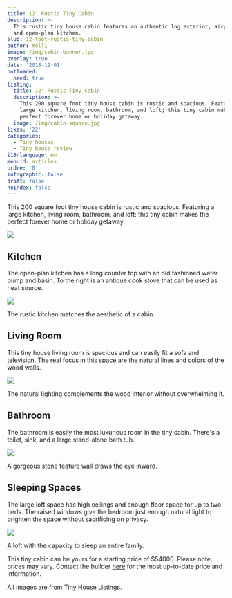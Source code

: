 ```yaml
---
title: 12' Rustic Tiny Cabin
description: >-
  This rustic tiny house cabin features an authentic log exterior, airy loft,
  and open-plan kitchen. 
slug: 12-foot-rustic-tiny-cabin
author: molli
image: /img/cabin-banner.jpg
overlay: true
date: '2018-12-01'
notloaded:
  need: true
listing:
  title: 12' Rustic Tiny Cabin
  description: >-
    This 200 square foot tiny house cabin is rustic and spacious. Featuring a
    large kitchen, living room, bathroom, and loft; this tiny cabin makes the
    perfect forever home or holiday getaway.
  image: /img/cabin-square.jpg
likes: '22'
categories:
  - Tiny houses
  - Tiny house review
i18nlanguage: en
menuid: articles
ordre: '0'
infographic: false
draft: false
noindex: false
---
```

This 200 square foot tiny house cabin is rustic and spacious. Featuring a large kitchen, living room, bathroom, and loft; this tiny cabin makes the perfect forever home or holiday getaway.

![](/img/cabin-1.jpeg)

## Kitchen

The open-plan kitchen has a long counter top with an old fashioned water pump and basin. To the right is an antique cook stove that can be used as heat source.

![](/img/cabin-2.jpeg)

<span class="figcaption">The rustic kitchen matches the aesthetic of a cabin.</span>

## Living Room

This tiny house living room is spacious and can easily fit a sofa and television. The real focus in this space are the natural lines and colors of the wood walls. 

![](/img/cabin-3.jpeg)

<span class="figcaption">The natural lighting complements the wood interior without overwhelming it.</span>

## Bathroom

The bathroom is easily the most luxurious room in the tiny cabin. There's a toilet, sink, and a large stand-alone bath tub. 

![](/img/cabin-5.jpeg)

<span class="figcaption">A gorgeous stone feature wall draws the eye inward.</span>

## Sleeping Spaces

The large loft space has high ceilings and enough floor space for up to two beds. The raised windows give the bedroom just enough natural light to brighten the space without sacrificing on privacy.

![](/img/cabin-6.jpeg)

<span class="figcaption">A loft with the capacity to sleep an entire family.</span>

This tiny cabin can be yours for a starting price of $54000. Please note; prices may vary. Contact the builder [here](https://www.wiserockhomes.com/tiny-homestiny-cabins/) for the most up-to-date price and information.

All images are from [Tiny House Listings](https://tinyhouselistings.com).
